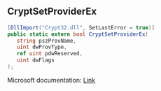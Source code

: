 ## CryptSetProviderEx

```csharp
[DllImport("Crypt32.dll", SetLastError = true)]
public static extern bool CryptSetProviderEx(
   string pszProvName,
   uint dwProvType,
   ref uint pdwReserved,
   uint dwFlags
);
```

Microsoft documentation: [Link](https://docs.microsoft.com/en-us/windows/win32/api/wincrypt/nf-wincrypt-cryptsetproviderexw)
